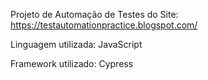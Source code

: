Projeto de Automação de Testes do Site: https://testautomationpractice.blogspot.com/

Linguagem utilizada: JavaScript

Framework utilizado: Cypress
